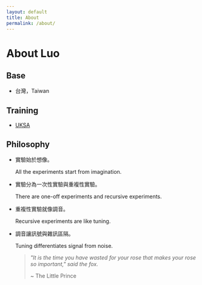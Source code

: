 ```yaml
---
layout: default
title: About
permalink: /about/
---
```

# About Luo

## Base

- 台灣，Taiwan

## Training

- [UKSA](https://uksa.org)

## Philosophy

- 實驗始於想像。

    All the experiments start from imagination.

- 實驗分為一次性實驗與重複性實驗。

    There are one-off experiments and recursive experiments.

- 重複性實驗就像調音。

    Recursive experiments are like tuning.

- 調音讓訊號與雜訊區隔。

    Tuning differentiates signal from noise.  

    > *"It is the time you have wasted for your rose that makes your rose so important," said the fox.*
    > 
    > ~ The Little Prince
